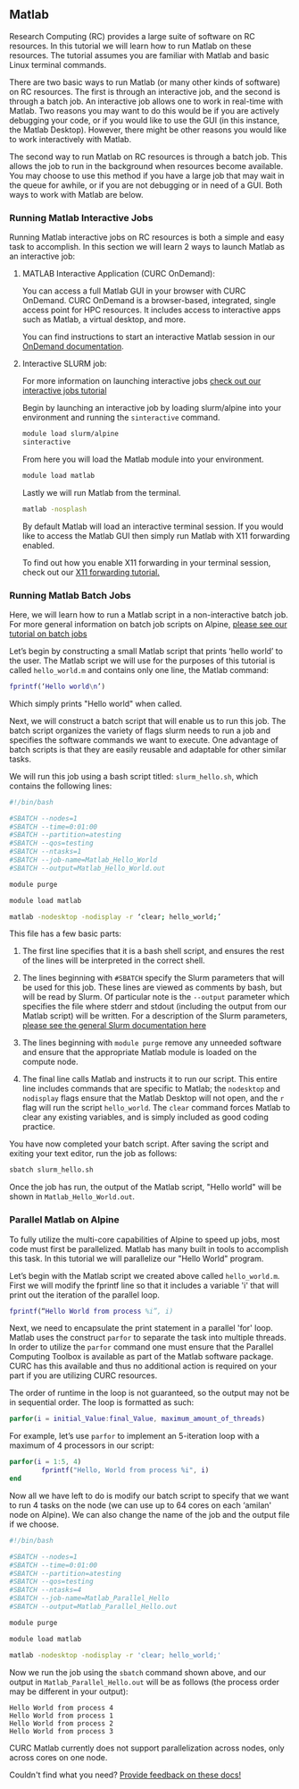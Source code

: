 ## Matlab

Research Computing (RC) provides a large suite of software on RC
resources. In this tutorial we will learn how to run Matlab on these
resources. The tutorial assumes you are familiar with Matlab and basic
Linux terminal commands.

There are two basic ways to run Matlab (or many other kinds of
software) on RC resources. The first is through an interactive job,
and the second is through a batch job. An interactive job allows one
to work in real-time with Matlab. Two reasons you may want to do this
would be if you are actively debugging your code, or if you would like
to use the GUI (in this instance, the Matlab Desktop). However, there
might be other reasons you would like to work interactively with
Matlab.

The second way to run Matlab on RC resources is through a
batch job. This allows the job to run in the background when resources
become available. You may choose to use this method if you have a
large job that may wait in the queue for awhile, or if you are not
debugging or in need of a GUI. Both ways to work with Matlab are
below.


### Running Matlab Interactive Jobs

Running Matlab interactive jobs on RC resources is both a simple and
easy task to accomplish. In this section we will learn 2 ways to launch
Matlab as an interactive job: 

1. MATLAB Interactive Application (CURC OnDemand):

	You can access a full Matlab GUI in your browser with CURC 
OnDemand. CURC OnDemand is a browser-based, integrated, single access 
point for HPC resources. It includes access to interactive apps such 
as Matlab, a virtual desktop, and more. 

	You can find instructions to start an interactive Matlab session in our [OnDemand documentation](../gateways/OnDemand.html#matlab). 


2. Interactive SLURM job:

	For more information on launching
	interactive jobs [check out our interactive jobs
	tutorial](../running-jobs/interactive-jobs.html)

	Begin by launching an interactive job by loading slurm/alpine into
	your environment and running the `sinteractive` command.

	```bash
	module load slurm/alpine
	sinteractive
	```

	From here you will load the Matlab module into your environment.

	```bash
	module load matlab
	```

	Lastly we will run Matlab from the terminal.

	```bash
	matlab -nosplash
	```

	By default Matlab will load an interactive terminal session. If you would like to access the Matlab GUI 
	then simply run Matlab with X11 forwarding enabled.

	To find out how you enable X11 forwarding in your terminal 
session, check out our [X11 forwarding tutorial.](../running-jobs/interactive-jobs.html#interactive-gui-applications)


### Running Matlab Batch Jobs

Here, we will learn how to run a Matlab script in a non-interactive
batch job. For more general information on batch job scripts on
Alpine, [please see our tutorial on batch 
jobs](../running-jobs/batch-jobs.html)

Let’s begin by constructing a small Matlab script that prints ‘hello
world’ to the user.  The Matlab script we will use for the purposes of
this tutorial is called `hello_world.m` and contains only one line,
the Matlab command:

```matlab
fprintf(‘Hello world\n’)
```

Which simply prints "Hello world" when called.

Next, we will construct a batch script that will enable us to run
this job. The batch script organizes the variety of flags slurm needs
to run a job and specifies the software commands we want to
execute. One advantage of batch scripts is that they are easily
reusable and adaptable for other similar tasks.

We will run this job using a bash script titled: `slurm_hello.sh`,
which contains the following lines:

```bash
#!/bin/bash

#SBATCH --nodes=1
#SBATCH --time=0:01:00
#SBATCH --partition=atesting
#SBATCH --qos=testing
#SBATCH --ntasks=1
#SBATCH --job-name=Matlab_Hello_World
#SBATCH --output=Matlab_Hello_World.out

module purge

module load matlab

matlab -nodesktop -nodisplay -r ‘clear; hello_world;’
```

This file has a few basic parts:

1. The first line specifies that it is a bash shell script, and
   ensures the rest of the lines will be interpreted in the correct
   shell.

2. The lines beginning with `#SBATCH` specify the Slurm parameters
   that will be used for this job. These lines are viewed as comments
   by bash, but will be read by Slurm. Of particular note is the
   `--output` parameter which specifies the file where stderr and
   stdout (including the output from our Matlab script) will be
   written. For a description of the Slurm parameters, [please see the
   general Slurm documentation
   here](https://slurm.schedmd.com/sbatch.html)

3. The lines beginning with `module purge` remove any unneeded
   software and ensure that the appropriate Matlab module is loaded on
   the compute node.

4. The final line calls Matlab and instructs it to run our
   script. This entire line includes commands that are specific to
   Matlab; the `nodesktop` and `nodisplay` flags ensure that the
   Matlab Desktop will not open, and the `r` flag will run the script
   `hello_world`. The `clear` command forces Matlab to clear any
   existing variables, and is simply included as good coding practice.

You have now completed your batch script. After saving the script and
exiting your text editor, run the job as follows:

```bash
sbatch slurm_hello.sh
```

Once the job has run, the output of the Matlab script, "Hello world"
will be shown in `Matlab_Hello_World.out`.


### Parallel Matlab on Alpine

To fully utilize the multi-core capabilities of Alpine to speed up
jobs, most code must first be parallelized. Matlab has many built in
tools to accomplish this task. In this tutorial we will parallelize
our "Hello World" program.

Let’s begin with the Matlab script we created above called
`hello_world.m`. First we will modify the fprintf line so that it
includes a variable 'i' that will print out the iteration of the
parallel loop.

```matlab
fprintf(“Hello World from process %i”, i)
```

Next, we need to encapsulate the print statement in a parallel 'for'
loop. Matlab uses the construct `parfor` to separate the task into
multiple threads. In order to utilize the `parfor` command one must
ensure that the Parallel Computing Toolbox is available as part of the
Matlab software package. CURC has this available and thus no additional
action is required on your part if you are utilizing CURC resources.

The order of runtime in the loop is not guaranteed, so the output may
not be in sequential order. The loop is formatted as such:

```matlab
parfor(i = initial_Value:final_Value, maximum_amount_of_threads)
```

For example, let’s use `parfor` to implement an 5-iteration loop with a
maximum of 4 processors in our script:

```matlab
parfor(i = 1:5, 4)
        fprintf("Hello, World from process %i", i)
end
```

Now all we have left to do is modify our batch script to specify that
we want to run 4 tasks on the node (we can use up to 64 cores on each
‘amilan' node on Alpine). We can also change the name of the job and the
output file if we choose.

```bash
#!/bin/bash

#SBATCH --nodes=1
#SBATCH --time=0:01:00
#SBATCH --partition=atesting
#SBATCH --qos=testing
#SBATCH --ntasks=4
#SBATCH --job-name=Matlab_Parallel_Hello
#SBATCH --output=Matlab_Parallel_Hello.out

module purge

module load matlab

matlab -nodesktop -nodisplay -r 'clear; hello_world;'
```

Now we run the job using the `sbatch` command shown above, and our
output in `Matlab_Parallel_Hello.out` will be as follows (the process
order may be different in your output):

```
Hello World from process 4
Hello World from process 1
Hello World from process 2
Hello World from process 3
```

CURC Matlab currently does not support parallelization across nodes,
only across cores on one node.

Couldn't find what you need? [Provide feedback on these docs!](https://forms.gle/bSQEeFrdvyeQWPtW9)
